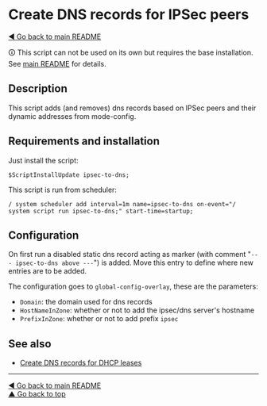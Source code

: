 Create DNS records for IPSec peers
==================================

[◀ Go back to main README](../README.md)

🛈 This script can not be used on its own but requires the base installation.
See [main README](../README.md) for details.

Description
-----------

This script adds (and removes) dns records based on IPSec peers and their
dynamic addresses from mode-config.

Requirements and installation
-----------------------------

Just install the script:

    $ScriptInstallUpdate ipsec-to-dns;

This script is run from scheduler:

    / system scheduler add interval=1m name=ipsec-to-dns on-event="/ system script run ipsec-to-dns;" start-time=startup;

Configuration
-------------

On first run a disabled static dns record acting as marker (with comment
"`--- ipsec-to-dns above ---`") is added. Move this entry to define where new
entries are to be added.

The configuration goes to `global-config-overlay`, these are the parameters:

* `Domain`: the domain used for dns records
* `HostNameInZone`: whether or not to add the ipsec/dns server's hostname
* `PrefixInZone`: whether or not to add prefix `ipsec`

See also
--------

* [Create DNS records for DHCP leases](dns-to-dhcp.md)

---
[◀ Go back to main README](../README.md)  
[▲ Go back to top](#top)
